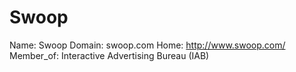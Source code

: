 
# Swoop

Name: Swoop
Domain: swoop.com
Home: http://www.swoop.com/
Member_of: Interactive Advertising Bureau (IAB)
